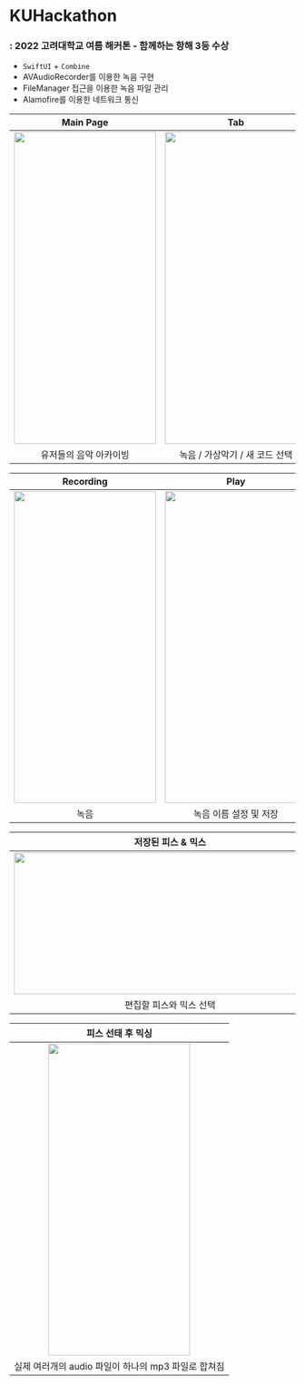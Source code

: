 # KUHackathon
### : 2022 고려대학교 여름 해커톤 - 함께하는 항해 3등 수상

- `SwiftUI` + `Combine`
- AVAudioRecorder를 이용한 녹음 구현 
- FileManager 접근을 이용한 녹음 파일 관리
- Alamofire를 이용한 네트워크 통신


|Main Page|Tab|
|:--:|:--:|
|<img src="https://user-images.githubusercontent.com/70887135/186212010-28bf7238-8384-40a3-acb5-e9bb276fb629.png" width="250" height="550"/>|<img src="https://user-images.githubusercontent.com/70887135/186211775-22219a58-2fd5-425e-8af3-c57b8728f3c8.png"  width="250" height="550"/>|
|유저들의 음악 아카이빙|녹음 / 가상악기 / 새 코드 선택|

|Recording|Play|
|:--:|:--:|
|<img src="https://user-images.githubusercontent.com/70887135/186212201-e78517af-4884-4f4b-961c-309501869a42.png" width="250" height="550"/>|<img src="https://user-images.githubusercontent.com/70887135/186212512-b42fb82f-2bd7-4c85-888c-c8a360e4133f.png"  width="250" height="550"/>|
|녹음|녹음 이름 설정 및 저장|

|저장된 피스 & 믹스|편집 화면|
|:--:|:--:|
|<img src="https://user-images.githubusercontent.com/70887135/186212833-ad52ff6a-4d76-4608-af9c-a37df2fa3dd1.png" width="550" height="250"/>|<img src="https://user-images.githubusercontent.com/70887135/186212965-6d7e771d-202c-46f1-a09b-e0d3433b4079.png"  width="550" height="250"/>|
|편집할 피스와 믹스 선택|피스 편집|

|피스 선태 후 믹싱|
|:--:|
|<img src="https://user-images.githubusercontent.com/70887135/186213716-c894f5f2-c43e-402e-b76b-448c76071590.png" width="250" height="550"/>|
|실제 여러개의 audio 파일이 하나의 mp3 파일로 합쳐짐|


